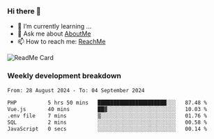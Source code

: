 ### Hi there 👋

- 🌱 I’m currently learning ...
- 💬 Ask me about [AboutMe](https://www.itzcy.com/about)
- 📫 How to reach me: [ReachMe](https://www.itzcy.com/about)

![ReadMe Card](https://github-readme-stats-ten-gilt.vercel.app/api?username=SuperChenYun&show_icons=true&title_color=fff&icon_color=79ff97&text_color=9f9f9f&bg_color=151515&hide_border=true)

### Weekly development breakdown
<!--START_SECTION:waka-->

```txt
From: 28 August 2024 - To: 04 September 2024

PHP          5 hrs 50 mins   ██████████████████████░░░   87.48 %
Vue.js       40 mins         ██▓░░░░░░░░░░░░░░░░░░░░░░   10.03 %
.env file    7 mins          ▒░░░░░░░░░░░░░░░░░░░░░░░░   01.76 %
SQL          2 mins          ░░░░░░░░░░░░░░░░░░░░░░░░░   00.58 %
JavaScript   0 secs          ░░░░░░░░░░░░░░░░░░░░░░░░░   00.14 %
```

<!--END_SECTION:waka-->
